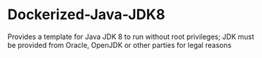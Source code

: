 # Dockerized-Java-JDK8
Provides a template for Java JDK 8 to run without root privileges; JDK must be provided from Oracle, OpenJDK or other parties for legal reasons
